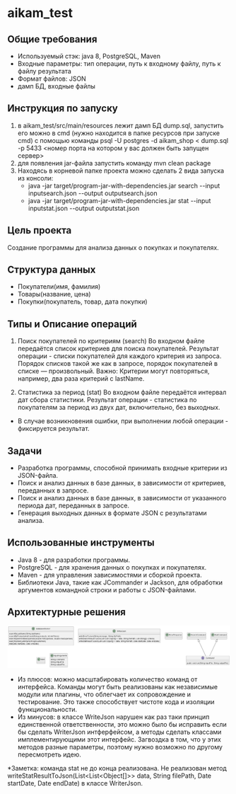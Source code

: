 # aikam_test

## Общие требования
* Используемый стэк: java 8, PostgreSQL, Maven
* Входные параметры: тип операции, путь к входному файлу, путь к файлу результата
* Формат файлов: JSON
* дамп БД, входные файлы

## Инструкция по запуску

1. в aikam_test/src/main/resources лежит дамп БД dump.sql, запустить его можно в cmd (нужно находится в папке ресурсов при запуске cmd) с помощью команды psql -U postgres -d aikam_shop < dump.sql -p 5433 <номер порта на котором у вас должен быть запущен сервер>
2. для появления jar-файла запустить команду mvn clean package
3. Находясь в корневой папке проекта можно сделать 2 вида запуска из консоли:
   * java -jar target/program-jar-with-dependencies.jar search --input inputsearch.json --output outputsearch.json
   * java -jar target/program-jar-with-dependencies.jar stat --input inputstat.json --output outputstat.json

## Цель проекта
Создание программы для анализа данных о покупках и покупателях.

## Структура данных

* Покупатели(имя, фамилия)
* Товары(название, цена)
* Покупки(покупатель, товар, дата покупки)

## Типы и Описание операций

1. Поиск покупателей по критериям (search)
Во входном файле передаётся список критериев для поиска покупателей. Результат операции - списки покупателей для каждого критерия из запроса. Порядок списков такой же как в запросе, порядок покупателей в списке — произвольный.
Важно: Критерии могут повторяться, например, два раза критерий с lastName.

2. Статистика за период (stat)
Во входном файле передаётся интервал дат сбора статистики. Результат операции - статистика по покупателям за период из двух дат, включительно, без выходных.

* В случае возникновения ошибки, при выполнении любой операции - фиксируется результат.

## Задачи
* Разработка программы, способной принимать входные критерии из JSON-файла.
* Поиск и анализ данных в базе данных, в зависимости от критериев, переданных в запросе.
* Поиск и анализ данных в базе данных, в зависимости от указанного периода дат, переданных в запросе.
* Генерация выходных данных в формате JSON с результатами анализа.

## Использованные инструменты
* Java 8 - для разработки программы.
* PostgreSQL - для хранения данных о покупках и покупателях.
* Maven - для управления зависимостями и сборкой проекта.
* Библиотеки Java, такие как JCommander и Jackson, для обработки аргументов командной строки и работы с JSON-файлами.

## Архитектурные решения
![архитектурные решения](https://github.com/victoria-kirichenko/aikam_test/blob/main/aikam_test/Diagrams.png)

* Из плюсов: можно масштабировать количество команд от интерфейса. Команды могут быть реализованы как независимые модули или плагины, что облегчает их сопровождение и тестирование. Это также способствует чистоте кода и изоляции функциональности.
* Из минусов: в классе WriteJson нарушен как раз таки принцип единственной ответственности, это можно было бы исправить если бы сделать WriterJson интферфейсом, а методы сделать классами имплементирующими этот интерфейс. Загвоздка в том, что у этих методов разные параметры, поэтому нужно возможно по другому пересмотреть идею.

*Заметка: команда stat не до конца реализована. Не реализован метод writeStatResultToJson(List<List<Object[]>> data, String filePath, Date startDate, Date endDate) в классе WriterJson. 
